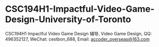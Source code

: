 # CSC194H1-Impactful-Video-Game-Design-University-of-Toronto
CSC194H1 Impactful Video Game Design 辅导, Video Game Design, QQ: 496352127, WeChat: cestbon_688, Email: accoder_overseas@163.com
